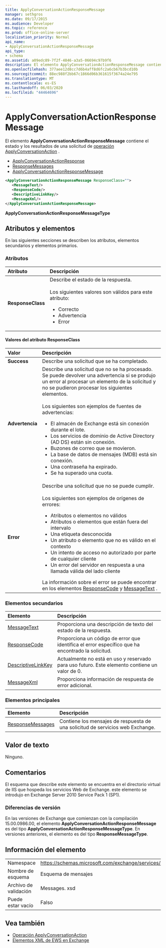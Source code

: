 ```yaml
---
title: ApplyConversationActionResponseMessage
manager: sethgros
ms.date: 09/17/2015
ms.audience: Developer
ms.topic: reference
ms.prod: office-online-server
localization_priority: Normal
api_name:
- ApplyConversationActionResponseMessage
api_type:
- schema
ms.assetid: a09edc89-7f2f-4846-a3a5-06694c97b9f6
description: El elemento ApplyConversationActionResponseMessage contiene el estado y los resultados de una solicitud de operación ApplyConversationAction.
ms.openlocfilehash: 377aee12d8cc7d6b4aff8d6fc2a6cb67b3bcd10b
ms.sourcegitcommit: 88ec988f2bb67c1866d06b361615f3674a24e795
ms.translationtype: MT
ms.contentlocale: es-ES
ms.lasthandoff: 06/03/2020
ms.locfileid: "44464696"
---
```

# <a name="applyconversationactionresponsemessage"></a>ApplyConversationActionResponseMessage

El elemento **ApplyConversationActionResponseMessage** contiene el estado y los resultados de una solicitud de [operación ApplyConversationAction](applyconversationaction-operation.md) .  
  
- [ApplyConversationActionResponse](applyconversationactionresponse.md)
- [ResponseMessages](responsemessages.md)
- [ApplyConversationActionResponseMessage](applyconversationactionresponsemessage.md)
  
```XML
<ApplyConversationActionResponseMessage ResponseClass="">
   <MessageText/>
   <ResponseCode/>
   <DescriptiveLinkKey/>
   <MessageXml/>
</ApplyConversationActionResponseMessage>
```

 **ApplyConversationActionResponseMessageType**
## <a name="attributes-and-elements"></a>Atributos y elementos

En las siguientes secciones se describen los atributos, elementos secundarios y elementos primarios.
  
### <a name="attributes"></a>Atributos

|**Atributo**|**Descripción**|
|:-----|:-----|
|**ResponseClass** <br/> | Describe el estado de la respuesta.<br/><br/>Los siguientes valores son válidos para este atributo:<ul><li>Correcto</li><li>Advertencia</li><li>Error</li></ul> |
   
#### <a name="responseclass-attribute-values"></a>Valores del atributo ResponseClass

|**Valor**|**Descripción**|
|:-----|:-----|
|**Success** <br/> |Describe una solicitud que se ha completado.  <br/> |
|**Advertencia** <br/> | Describe una solicitud que no se ha procesado. Se puede devolver una advertencia si se produjo un error al procesar un elemento de la solicitud y no se pudieron procesar los siguientes elementos.<br/><br/>Los siguientes son ejemplos de fuentes de advertencias:<ul><li>El almacén de Exchange está sin conexión durante el lote.</li><li>Los servicios de dominio de Active Directory (AD DS) están sin conexión.</li><li>Buzones de correo que se movieron.</li><li>La base de datos de mensajes (MDB) está sin conexión.</li><li>Una contraseña ha expirado.</li><li>Se ha superado una cuota.</li></ul> |
|**Error** <br/> | Describe una solicitud que no se puede cumplir.<br/><br/>Los siguientes son ejemplos de orígenes de errores:  <ul><li>Atributos o elementos no válidos</li><li>Atributos o elementos que están fuera del intervalo</li><li>Una etiqueta desconocida  </li><li>Un atributo o elemento que no es válido en el contexto</li><li>Un intento de acceso no autorizado por parte de cualquier cliente</li><li>Un error del servidor en respuesta a una llamada válida del lado cliente</li></ul>La información sobre el error se puede encontrar en los elementos [ResponseCode](responsecode.md) y [MessageText](messagetext.md) .  <br/> |
   
### <a name="child-elements"></a>Elementos secundarios

|**Elemento**|**Descripción**|
|:-----|:-----|
|[MessageText](messagetext.md) <br/> |Proporciona una descripción de texto del estado de la respuesta.  <br/> |
|[ResponseCode](responsecode.md) <br/> |Proporciona un código de error que identifica el error específico que ha encontrado la solicitud.  <br/> |
|[DescriptiveLinkKey](descriptivelinkkey.md) <br/> |Actualmente no está en uso y reservado para uso futuro. Este elemento contiene un valor de 0.  <br/> |
|[MessageXml](messagexml.md) <br/> |Proporciona información de respuesta de error adicional.  <br/> |
   
### <a name="parent-elements"></a>Elementos principales

|**Elemento**|**Descripción**|
|:-----|:-----|
|[ResponseMessages](responsemessages.md) <br/> |Contiene los mensajes de respuesta de una solicitud de servicios web Exchange.  <br/> |
   
## <a name="text-value"></a>Valor de texto

Ninguno.
  
## <a name="remarks"></a>Comentarios

El esquema que describe este elemento se encuentra en el directorio virtual de IIS que hospeda los servicios Web de Exchange. este elemento se introdujo en Exchange Server 2010 Service Pack 1 (SP1).
  
### <a name="version-differences"></a>Diferencias de versión

En las versiones de Exchange que comienzan con la compilación 15.00.0986.00, el elemento **ApplyConversationActionResponseMessage** es del tipo **ApplyConversationActionResponseMessageType**. En versiones anteriores, el elemento es del tipo **ResponseMessageType**.
  
## <a name="element-information"></a>Información del elemento

|||
|:-----|:-----|
|Namespace  <br/> |https://schemas.microsoft.com/exchange/services/2006/messages  <br/> |
|Nombre de esquema  <br/> |Esquema de mensajes  <br/> |
|Archivo de validación  <br/> |Messages. xsd  <br/> |
|Puede estar vacío  <br/> |Falso  <br/> |
   
## <a name="see-also"></a>Vea también

- [Operación ApplyConversationAction](applyconversationaction-operation.md)
- [Elementos XML de EWS en Exchange](ews-xml-elements-in-exchange.md)

